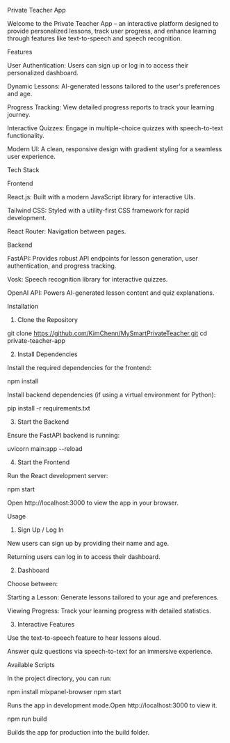 Private Teacher App

Welcome to the Private Teacher App – an interactive platform designed to provide personalized lessons, track user progress, and enhance learning through features like text-to-speech and speech recognition.

Features

User Authentication: Users can sign up or log in to access their personalized dashboard.

Dynamic Lessons: AI-generated lessons tailored to the user's preferences and age.

Progress Tracking: View detailed progress reports to track your learning journey.

Interactive Quizzes: Engage in multiple-choice quizzes with speech-to-text functionality.

Modern UI: A clean, responsive design with gradient styling for a seamless user experience.

Tech Stack

Frontend

React.js: Built with a modern JavaScript library for interactive UIs.

Tailwind CSS: Styled with a utility-first CSS framework for rapid development.

React Router: Navigation between pages.

Backend

FastAPI: Provides robust API endpoints for lesson generation, user authentication, and progress tracking.

Vosk: Speech recognition library for interactive quizzes.

OpenAI API: Powers AI-generated lesson content and quiz explanations.

Installation

1. Clone the Repository

git clone https://github.com/KimChenn/MySmartPrivateTeacher.git
cd private-teacher-app

2. Install Dependencies

Install the required dependencies for the frontend:

npm install

Install backend dependencies (if using a virtual environment for Python):

pip install -r requirements.txt

3. Start the Backend

Ensure the FastAPI backend is running:

uvicorn main:app --reload

4. Start the Frontend

Run the React development server:

npm start

Open http://localhost:3000 to view the app in your browser.

Usage

1. Sign Up / Log In

New users can sign up by providing their name and age.

Returning users can log in to access their dashboard.

2. Dashboard

Choose between:

Starting a Lesson: Generate lessons tailored to your age and preferences.

Viewing Progress: Track your learning progress with detailed statistics.

3. Interactive Features

Use the text-to-speech feature to hear lessons aloud.

Answer quiz questions via speech-to-text for an immersive experience.

Available Scripts

In the project directory, you can run:

npm install mixpanel-browser
npm start


Runs the app in development mode.Open http://localhost:3000 to view it.

npm run build

Builds the app for production into the build folder.


